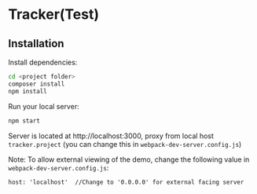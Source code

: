 # Tracker(Test)

## Installation

Install dependencies:
```sh
cd <project folder>
composer install
npm install
```

Run your local server:
```sh
npm start
```
Server is located at http://localhost:3000,
proxy from local host `tracker.project`
(you can change this in `webpack-dev-server.config.js`)

Note: To allow external viewing of the demo, change the following value in `webpack-dev-server.config.js`:

```
host: 'localhost'  //Change to '0.0.0.0' for external facing server
```
